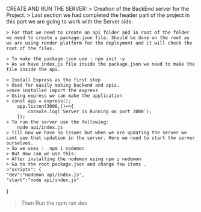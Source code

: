 CREATE AND RUN THE SERVER:
    > Creation of the BackEnd server for the Project.
    > Last section we had completed the header part of the project in this part we are going to work with the Server side.

    > For that we need to create an api folder and in root of the folder we need to create a package.json file. Should be done on the root as we are using render platform for the deployment and it will check the root of the files.

    > To make the package.json use : npm init -y
    > As we have index.js file inside the package.json we need to make the file inside the api.

    > Install Express as the first step
    > Used for easily making backend and apis.
    >once installed import the express
    > Using express we can make the application
    > const app = express();
        app.listen(3000,()=>{
            console.log(`Server is Running on port 3000`);
        });
    > To run the server use the following: 
        node api/index.js
    > Till now we have no issues but when we are updating the server we cant see that updation in the server. Here we need to start the server ourselves.
    > So we uses :  npm i nodemon
    > But How can we use this:
    > After installing the nodemon using npm i nodemon
    > Go to the root package.json and change few items . 
    >"scripts": {
    "dev":"nodemon api/index.js",
    "start":"node api/index.js"
  }

  > Then Run the npm run dev
  